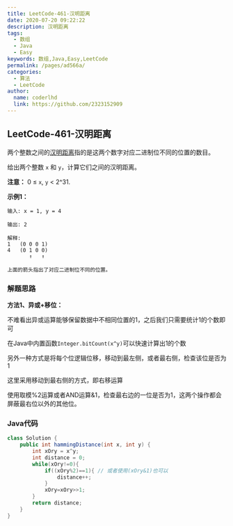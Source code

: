 ```yaml
---
title: LeetCode-461-汉明距离
date: 2020-07-20 09:22:22
description: 汉明距离
tags: 
  - 数组
  - Java
  - Easy
keywords: 数组,Java,Easy,LeetCode
permalink: /pages/ad566a/
categories: 
  - 算法
  - LeetCode
author: 
  name: coderlhd
  link: https://github.com/2323152909
---
```


## LeetCode-461-汉明距离

两个整数之间的[汉明距离](https://baike.baidu.com/item/汉明距离)指的是这两个数字对应二进制位不同的位置的数目。

给出两个整数 `x` 和 `y`，计算它们之间的汉明距离。

**注意：**
0 ≤ `x`, `y` < 2^31.

<!--more-->

**示例1：**

```
输入: x = 1, y = 4

输出: 2

解释:
1   (0 0 0 1)
4   (0 1 0 0)
       ↑   ↑

上面的箭头指出了对应二进制位不同的位置。
```

### 解题思路

**方法1、异或+移位：**

不难看出异或运算能够保留数据中不相同位置的1，之后我们只需要统计1的个数即可

在Java中内置函数`Integer.bitCount(x^y)`可以快速计算出1的个数

另外一种方式是将每个位逻辑位移，移动到最左侧，或者最右侧，检查该位是否为1

这里采用移动到最右侧的方式，即右移运算

使用取模%2运算或者AND运算&1，检查最右边的一位是否为1，这两个操作都会屏蔽最右位以外的其他位。

### Java代码

```java
class Solution {
    public int hammingDistance(int x, int y) {
        int xOry = x^y;
        int distance = 0;
        while(xOry!=0){
            if((xOry%2)==1){ // 或者使用(xOry&1)也可以
                distance++;
            }
            xOry=xOry>>1;
        }
        return distance;
    }
}
```
